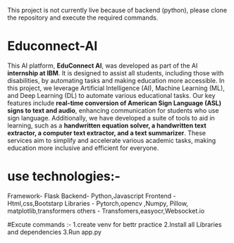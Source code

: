 This project is not currently live because of backend (python), please clone the repository and execute the required commands.
# Educonnect-AI

This AI platform, **EduConnect AI**, was developed as part of the AI **internship at IBM**. It is designed to assist all students, including those with disabilities, by automating tasks and making education more accessible. In this project, we leverage Artificial Intelligence (AI), Machine Learning (ML), and Deep Learning (DL) to automate various educational tasks. Our key features include **real-time conversion of American Sign Language (ASL) signs to text and audio**, enhancing communication for students who use sign language. Additionally, we have developed a suite of tools to aid in learning, such as a **handwritten equation solver, a handwritten text extractor, a computer text extractor, and a text summarizer**. These services aim to simplify and accelerate various academic tasks, making education more inclusive and efficient for everyone.

# use technologies:-
Framework- Flask
Backend- Python,Javascript
Frontend - Html,css,Bootstarp
Libraries - Pytorch,opencv ,Numpy, Pillow, matplotlib,transformers
others - Transfomers,easyocr,Websocket.io

#Excute commands :-
1.create venv for bettr practice 
2.Install all Libraries and dependencies
3.Run app.py 
